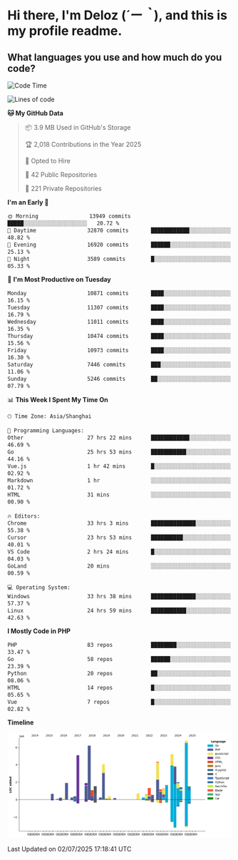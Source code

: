 # **Hi there, I'm Deloz (*´ー｀*), and this is my profile readme.**

## **What languages you use and how much do you code?**

<!--START_SECTION:waka-->
![Code Time](http://img.shields.io/badge/Code%20Time-6%2C825%20hrs%2030%20mins-blue)

![Lines of code](https://img.shields.io/badge/From%20Hello%20World%20I%27ve%20Written-57.0%20million%20lines%20of%20code-blue)

**🐱 My GitHub Data** 

> 📦 3.9 MB Used in GitHub's Storage 
 > 
> 🏆 2,018 Contributions in the Year 2025
 > 
> 💼 Opted to Hire
 > 
> 📜 42 Public Repositories 
 > 
> 🔑 221 Private Repositories 
 > 
**I'm an Early 🐤** 

```text
🌞 Morning                13949 commits       █████░░░░░░░░░░░░░░░░░░░░   20.72 % 
🌆 Daytime                32870 commits       ████████████░░░░░░░░░░░░░   48.82 % 
🌃 Evening                16920 commits       ██████░░░░░░░░░░░░░░░░░░░   25.13 % 
🌙 Night                  3589 commits        █░░░░░░░░░░░░░░░░░░░░░░░░   05.33 % 
```
📅 **I'm Most Productive on Tuesday** 

```text
Monday                   10871 commits       ████░░░░░░░░░░░░░░░░░░░░░   16.15 % 
Tuesday                  11307 commits       ████░░░░░░░░░░░░░░░░░░░░░   16.79 % 
Wednesday                11011 commits       ████░░░░░░░░░░░░░░░░░░░░░   16.35 % 
Thursday                 10474 commits       ████░░░░░░░░░░░░░░░░░░░░░   15.56 % 
Friday                   10973 commits       ████░░░░░░░░░░░░░░░░░░░░░   16.30 % 
Saturday                 7446 commits        ███░░░░░░░░░░░░░░░░░░░░░░   11.06 % 
Sunday                   5246 commits        ██░░░░░░░░░░░░░░░░░░░░░░░   07.79 % 
```


📊 **This Week I Spent My Time On** 

```text
🕑︎ Time Zone: Asia/Shanghai

💬 Programming Languages: 
Other                    27 hrs 22 mins      ████████████░░░░░░░░░░░░░   46.69 % 
Go                       25 hrs 53 mins      ███████████░░░░░░░░░░░░░░   44.16 % 
Vue.js                   1 hr 42 mins        █░░░░░░░░░░░░░░░░░░░░░░░░   02.92 % 
Markdown                 1 hr                ░░░░░░░░░░░░░░░░░░░░░░░░░   01.72 % 
HTML                     31 mins             ░░░░░░░░░░░░░░░░░░░░░░░░░   00.90 % 

🔥 Editors: 
Chrome                   33 hrs 3 mins       ██████████████░░░░░░░░░░░   55.38 % 
Cursor                   23 hrs 53 mins      ██████████░░░░░░░░░░░░░░░   40.01 % 
VS Code                  2 hrs 24 mins       █░░░░░░░░░░░░░░░░░░░░░░░░   04.03 % 
GoLand                   20 mins             ░░░░░░░░░░░░░░░░░░░░░░░░░   00.59 % 

💻 Operating System: 
Windows                  33 hrs 38 mins      ██████████████░░░░░░░░░░░   57.37 % 
Linux                    24 hrs 59 mins      ███████████░░░░░░░░░░░░░░   42.63 % 
```

**I Mostly Code in PHP** 

```text
PHP                      83 repos            ████████░░░░░░░░░░░░░░░░░   33.47 % 
Go                       58 repos            ██████░░░░░░░░░░░░░░░░░░░   23.39 % 
Python                   20 repos            ██░░░░░░░░░░░░░░░░░░░░░░░   08.06 % 
HTML                     14 repos            █░░░░░░░░░░░░░░░░░░░░░░░░   05.65 % 
Vue                      7 repos             █░░░░░░░░░░░░░░░░░░░░░░░░   02.82 % 
```



**Timeline**

![Lines of Code chart](https://raw.githubusercontent.com/deloz/deloz/main/assets/bar_graph.png)


 Last Updated on 02/07/2025 17:18:41 UTC
<!--END_SECTION:waka-->
